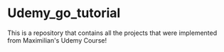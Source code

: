 # Udemy_go_tutorial
This is a repository that contains all the projects that were implemented from Maximilian's Udemy Course!
